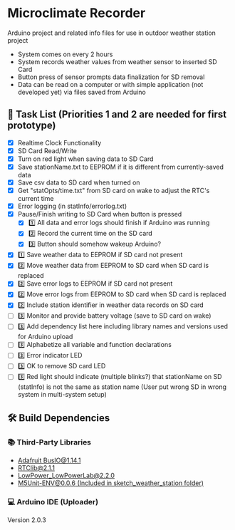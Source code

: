 # Microclimate Recorder

Arduino project and related info files for use in outdoor weather station
project

* System comes on every 2 hours
* System records weather values from weather sensor to inserted SD Card
* Button press of sensor prompts data finalization for SD removal
* Data can be read on a computer or with simple application (not developed
yet) via files saved from Arduino

## 📜 Task List (Priorities 1 and 2 are needed for first prototype)

* [x] Realtime Clock Functionality
* [x] SD Card Read/Write
* [x] Turn on red light when saving data to SD Card
* [x] Save stationName.txt to EEPROM if it is different from currently-saved
data
* [x] Save csv data to SD card when turned on
* [x] Get "statOpts/time.txt" from SD card on wake to adjust the RTC's current
time
* [x] Error logging (in statInfo/errorlog.txt)
* [X] Pause/Finish writing to SD Card when button is pressed
  * [X] :one: All data and error logs should finish if Arduino was running
  * [X] :two: Record the current time on the SD card
  * [X] :three: Button should somehow wakeup Arduino?
* [X] :one: Save weather data to EEPROM if SD card not present
* [X] :two: Move weather data from EEPROM to SD card when SD card is replaced
* [X] :two: Save error logs to EEPROM if SD card not present
* [X] :two: Move error logs from EEPROM to SD card when SD card is replaced
* [X] :two: Include station identifier in weather data records on SD card
* [ ] :three: Monitor and provide battery voltage (save to SD card on wake)
* [ ] :three: Add dependency list here including library names and
versions used for Arduino upload
* [ ] :three: Alphabetize all variable and function declarations
* [ ] :three: Error indicator LED
* [ ] :three: OK to remove SD card LED
* [ ] :three: Red light should indicate (multiple blinks?) that stationName on
SD (statInfo) is not the same as station name (User put wrong SD in wrong system
in multi-system setup)

## 🛠 Build Dependencies

### 📚 Third-Party Libraries

<!-- [SD@1.2.4](https://www.arduino.cc/reference/en/libraries/sd/) -->
* [Adafruit BusIO@1.14.1](https://github.com/adafruit/Adafruit_BusIO)
* [RTClib@2.1.1](https://github.com/adafruit/RTClib)
* [LowPower_LowPowerLab@2.2.0](https://github.com/LowPowerLab/LowPower)
* [M5Unit-ENV@0.0.6 (Included in sketch_weather_station folder)](https://github.com/m5stack/M5Unit-ENV/releases/tag/0.0.6)

### 💻 Arduino IDE (Uploader)

Version 2.0.3
